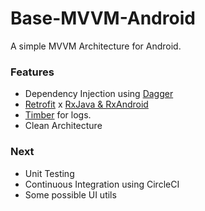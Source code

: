 # Base-MVVM-Android
A simple MVVM Architecture for Android.
### Features
* Dependency Injection using [Dagger](https://github.com/google/dagger)
* [Retrofit](https://square.github.io/retrofit/) x [RxJava & RxAndroid](https://github.com/ReactiveX/RxAndroid)
* [Timber](https://github.com/JakeWharton/timber) for logs.
* Clean Architecture

### Next
* Unit Testing
* Continuous Integration using CircleCI
* Some possible UI utils

